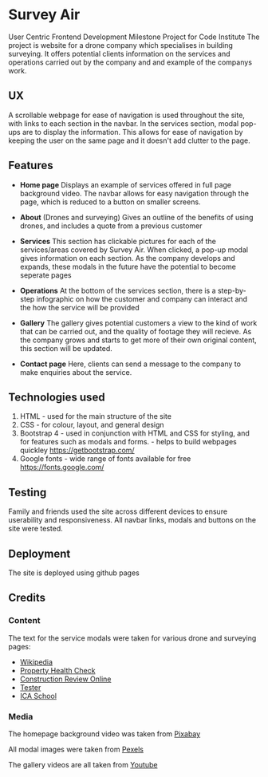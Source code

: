 # Survey Air

User Centric Frontend Development Milestone Project for Code Institute
The project is  website for a drone company which specialises in building surveying.
It offers potential clients information on the services and operations carried out by the company 
and and example of the companys work.

## UX

A scrollable webpage for ease of navigation is used throughout the site, with links to each section in 
the navbar. In the services section, modal pop-ups are to display the information.
This allows for ease of navigation by keeping the user on the same page and it doesn't add clutter to the
page. 

## Features

- **Home page** 
Displays an example of services offered in full page background video. 
The navbar allows for easy navigation through the page, which is reduced to a button on smaller screens.

- **About** 
(Drones and surveying)  Gives an outline of the benefits of using drones, and includes a quote from 
a previous customer

- **Services** This section has clickable pictures for each of the services/areas covered by Survey Air. When 
clicked, a pop-up modal gives information on each section. As the company develops and expands, these modals
in the future have the potential to become seperate pages

- **Operations** At the bottom of the services section, there is a step-by-step infographic on how the customer and company can
interact and the how the service will be provided

- **Gallery** The gallery gives potential customers a view to the kind of work that can be carried out, and the quality of footage they will recieve.
As the company grows and starts to get more of their own original content, this section will be updated. 

- **Contact page** Here, clients can send a message to the company to make enquiries about the service. 
 

## Technologies used

1. HTML - used for the main structure of the site
2. CSS - for colour, layout, and general design
3. Bootstrap 4 - used in conjunction with HTML and CSS for styling, and for features such as modals and forms. 
		- helps to build webpages quickley https://getbootstrap.com/
4. Google fonts - wide range of fonts available for free https://fonts.google.com/

##  Testing

Family and friends used the site across different devices to ensure userability and
responsiveness. All navbar links, modals and buttons on the site were tested. 

## Deployment

The site is deployed using github pages

## Credits

### Content

The text for the service modals were taken for various drone and surveying pages:
- [Wikipedia](https://en.wikipedia.org/wiki/Surveying)
- [Property Health Check](https://www.propertyhealthcheck.ie/faqs-about-commercial-property-surveys/)
- [Construction Review Online](https://constructionreviewonline.com/2018/03/drones-in-construction/)
- [Tester](https://www.tester.co.uk/blog/drones-for-industry/drones-for-facilities-management/)
- [ICA School](https://icaschool.com/2017/08/14/whats-required-for-drone-assisted-home-inspections/)

### Media

The homepage background video was taken from [Pixabay](https://pixabay.com/videos/drone-camera-quadrocopter-23848/)

All modal images were taken from [Pexels](https://www.pexels.com/)

The gallery videos are all taken from [Youtube](https://www.youtube.com/)

